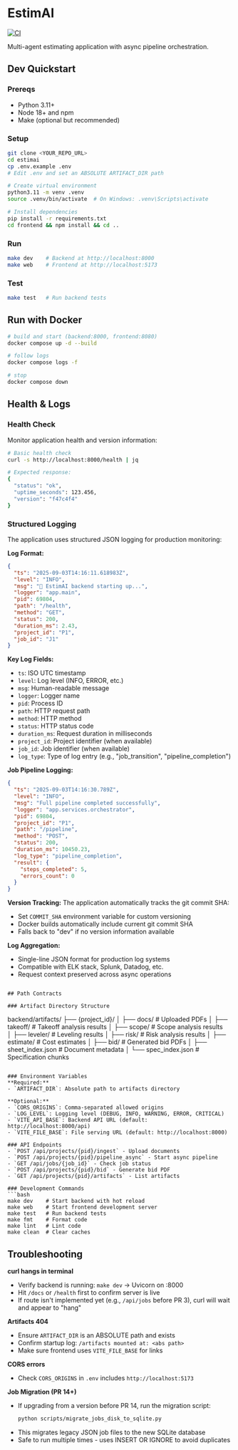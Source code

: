 # EstimAI

[![CI](https://github.com/<YOUR_ORG_OR_USER>/<YOUR_REPO>/actions/workflows/ci.yml/badge.svg)](https://github.com/<YOUR_ORG_OR_USER>/<YOUR_REPO>/actions/workflows/ci.yml)

Multi-agent estimating application with async pipeline orchestration.

## Dev Quickstart

### Prereqs
- Python 3.11+
- Node 18+ and npm
- Make (optional but recommended)

### Setup
```bash
git clone <YOUR_REPO_URL>
cd estimai
cp .env.example .env
# Edit .env and set an ABSOLUTE ARTIFACT_DIR path

# Create virtual environment
python3.11 -m venv .venv
source .venv/bin/activate  # On Windows: .venv\Scripts\activate

# Install dependencies
pip install -r requirements.txt
cd frontend && npm install && cd ..
```

### Run
```bash
make dev    # Backend at http://localhost:8000
make web    # Frontend at http://localhost:5173
```

### Test
```bash
make test   # Run backend tests
```

## Run with Docker

```bash
# build and start (backend:8000, frontend:8080)
docker compose up -d --build

# follow logs
docker compose logs -f

# stop
docker compose down
```

## Health & Logs

### Health Check
Monitor application health and version information:

```bash
# Basic health check
curl -s http://localhost:8000/health | jq

# Expected response:
{
  "status": "ok",
  "uptime_seconds": 123.456,
  "version": "f47c4f4"
}
```

### Structured Logging
The application uses structured JSON logging for production monitoring:

**Log Format:**
```json
{
  "ts": "2025-09-03T14:16:11.618983Z",
  "level": "INFO",
  "msg": "🚀 EstimAI backend starting up...",
  "logger": "app.main",
  "pid": 69804,
  "path": "/health",
  "method": "GET",
  "status": 200,
  "duration_ms": 2.43,
  "project_id": "P1",
  "job_id": "J1"
}
```

**Key Log Fields:**
- `ts`: ISO UTC timestamp
- `level`: Log level (INFO, ERROR, etc.)
- `msg`: Human-readable message
- `logger`: Logger name
- `pid`: Process ID
- `path`: HTTP request path
- `method`: HTTP method
- `status`: HTTP status code
- `duration_ms`: Request duration in milliseconds
- `project_id`: Project identifier (when available)
- `job_id`: Job identifier (when available)
- `log_type`: Type of log entry (e.g., "job_transition", "pipeline_completion")

**Job Pipeline Logging:**
```json
{
  "ts": "2025-09-03T14:16:30.789Z",
  "level": "INFO",
  "msg": "Full pipeline completed successfully",
  "logger": "app.services.orchestrator",
  "pid": 69804,
  "project_id": "P1",
  "path": "/pipeline",
  "method": "POST",
  "status": 200,
  "duration_ms": 10450.23,
  "log_type": "pipeline_completion",
  "result": {
    "steps_completed": 5,
    "errors_count": 0
  }
}
```

**Version Tracking:**
The application automatically tracks the git commit SHA:
- Set `COMMIT_SHA` environment variable for custom versioning
- Docker builds automatically include current git commit SHA
- Falls back to "dev" if no version information available

**Log Aggregation:**
- Single-line JSON format for production log systems
- Compatible with ELK stack, Splunk, Datadog, etc.
- Request context preserved across async operations
```

## Path Contracts

### Artifact Directory Structure
```
backend/artifacts/
├── {project_id}/
│   ├── docs/           # Uploaded PDFs
│   ├── takeoff/        # Takeoff analysis results
│   ├── scope/          # Scope analysis results  
│   ├── leveler/        # Leveling results
│   ├── risk/           # Risk analysis results
│   ├── estimate/       # Cost estimates
│   ├── bid/            # Generated bid PDFs
│   ├── sheet_index.json    # Document metadata
│   └── spec_index.json     # Specification chunks
```

### Environment Variables
**Required:**
- `ARTIFACT_DIR`: Absolute path to artifacts directory

**Optional:**
- `CORS_ORIGINS`: Comma-separated allowed origins
- `LOG_LEVEL`: Logging level (DEBUG, INFO, WARNING, ERROR, CRITICAL)
- `VITE_API_BASE`: Backend API URL (default: http://localhost:8000/api)
- `VITE_FILE_BASE`: File serving URL (default: http://localhost:8000)

### API Endpoints
- `POST /api/projects/{pid}/ingest` - Upload documents
- `POST /api/projects/{pid}/pipeline_async` - Start async pipeline
- `GET /api/jobs/{job_id}` - Check job status
- `POST /api/projects/{pid}/bid` - Generate bid PDF
- `GET /api/projects/{pid}/artifacts` - List artifacts

### Development Commands
```bash
make dev    # Start backend with hot reload
make web    # Start frontend development server
make test   # Run backend tests
make fmt    # Format code
make lint   # Lint code
make clean  # Clear caches
```

## Troubleshooting

**curl hangs in terminal**
- Verify backend is running: `make dev` → Uvicorn on :8000
- Hit `/docs` or `/health` first to confirm server is live
- If route isn't implemented yet (e.g., `/api/jobs` before PR 3), curl will wait and appear to "hang"

**Artifacts 404**
- Ensure `ARTIFACT_DIR` is an ABSOLUTE path and exists
- Confirm startup log: `/artifacts mounted at: <abs path>`
- Make sure frontend uses `VITE_FILE_BASE` for links

**CORS errors**
- Check `CORS_ORIGINS` in `.env` includes `http://localhost:5173`

**Job Migration (PR 14+)**
- If upgrading from a version before PR 14, run the migration script:
  ```bash
  python scripts/migrate_jobs_disk_to_sqlite.py
  ```
- This migrates legacy JSON job files to the new SQLite database
- Safe to run multiple times - uses INSERT OR IGNORE to avoid duplicates
